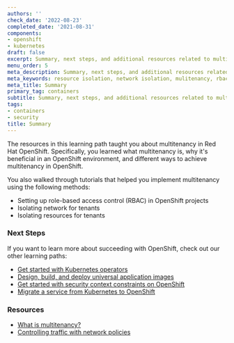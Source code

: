 ```yaml
---
authors: ''
check_date: '2022-08-23'
completed_date: '2021-08-31'
components:
- openshift
- kubernetes
draft: false
excerpt: Summary, next steps, and additional resources related to multitenancy
menu_order: 5
meta_description: Summary, next steps, and additional resources related to multitenancy
meta_keywords: resource isolation, network isolation, mulitenancy, rbac
meta_title: Summary
primary_tag: containers
subtitle: Summary, next steps, and additional resources related to multitenancy
tags:
- containers
- security
title: Summary
---
```


The resources in this learning path taught you about multitenancy in Red Hat OpenShift. Specifically, you learned what multitenancy is, why it's beneficial in an OpenShift environment, and different ways to achieve multitenancy in OpenShift. 

You also walked through tutorials that helped you implement multitenancy using the following methods:

- Setting up role-based access control (RBAC) in OpenShift projects
- Isolating network for tenants
- Isolating resources for tenants

### Next Steps

If you want to learn more about succeeding with OpenShift, check out our other learning paths:

- [Get started with Kubernetes operators](https://developer.ibm.com/learningpaths/kubernetes-operators/)
- [Design, build, and deploy universal application images](https://developer.ibm.com/learningpaths/universal-application-image/)
- [Get started with security context constraints on OpenShift](https://developer.ibm.com/learningpaths/secure-context-constraints-openshift/)
- [Migrate a service from Kubernetes to OpenShift](https://developer.ibm.com/learningpaths/migrate-kubernetes-openshift)

### Resources

- [What is multitenancy?](https://www.redhat.com/en/topics/cloud-computing/what-is-multitenancy?_ga=2.66360750.1832429349.1629738788-940694984.1618412529)
- [Controlling traffic with network policies](https://cloud.ibm.com/docs/openshift?topic=openshift-network_policies&_ga=2.66360750.1832429349.1629738788-940694984.1618412529)